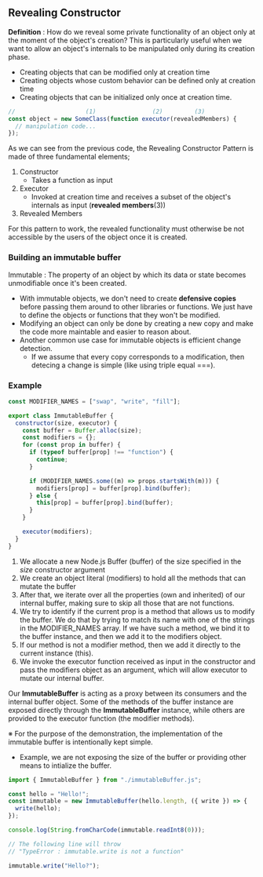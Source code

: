 ## Revealing Constructor

**Definition** : How do we reveal some private functionality of an object only at the moment of the object's creation? This is particularly useful when we want to allow an object's internals to be manipulated only during its creation phase.

- Creating objects that can be modified only at creation time
- Creating objects whose custom behavior can be defined only at creation time
- Creating objects that can be initialized only once at creation time.

```javascript
//                    (1)                (2)         (3)
const object = new SomeClass(function executor(revealedMembers) {
  // manipulation code...
});
```

As we can see from the previous code, the Revealing Constructor Pattern is made of three fundamental elements;

1. Constructor
   - Takes a function as input
2. Executor
   - Invoked at creation time and receives a subset of the object's internals as input (**revealed members**(3))
3. Revealed Members

For this pattern to work, the revealed functionality must otherwise be not accessible by the users of the object once it is created.

### Building an immutable buffer

Immutable : The property of an object by which its data or state becomes unmodifiable once it's been created.

- With immutable objects, we don't need to create **defensive copies** before passing them around to other libraries or functions. We just have to define the objects or functions that they won't be modified.
- Modifying an object can only be done by creating a new copy and make the code more maintable and easier to reason about.
- Another common use case for immutable objects is efficient change detection.
  - If we assume that every copy corresponds to a modification, then detecing a change is simple (like using triple equal ===).

### Example

```javascript
const MODIFIER_NAMES = ["swap", "write", "fill"];

export class ImmutableBuffer {
  constructor(size, executor) {
    const buffer = Buffer.alloc(size);
    const modifiers = {};
    for (const prop in buffer) {
      if (typeof buffer[prop] !== "function") {
        continue;
      }

      if (MODIFIER_NAMES.some((m) => props.startsWith(m))) {
        modifiers[prop] = buffer[prop].bind(buffer);
      } else {
        this[prop] = buffer[prop].bind(buffer);
      }
    }

    executor(modifiers);
  }
}
```

1. We allocate a new Node.js Buffer (buffer) of the size specified in the _size_ constructor argument
2. We create an object literal (modifiers) to hold all the methods that can mutate the buffer
3. After that, we iterate over all the properties (own and inherited) of our internal buffer, making sure to skip all those that are not functions.
4. We try to identify if the current prop is a method that allows us to modify the buffer. We do that by trying to match its name with one of the strings in the MODIFIER_NAMES array. If we have such a method, we bind it to the buffer instance, and then we add it to the modifiers object.
5. If our method is not a modifier method, then we add it directly to the current instance (this).
6. We invoke the executor function received as input in the constructor and pass the modifiers object as an argument, which will allow executor to mutate our internal buffer.

Our **ImmutableBuffer** is acting as a proxy between its consumers and the internal buffer object. Some of the methods of the buffer instance are exposed directly through the **ImmutableBuffer** instance, while others are provided to the executor function (the modifier methods).

※ For the purpose of the demonstration, the implementation of the immutable buffer is intentionally kept simple.

- Example, we are not exposing the size of the buffer or providing other means to intialize the buffer.

```javascript
import { ImmutableBuffer } from "./immutableBuffer.js";

const hello = "Hello!";
const immutable = new ImmutableBuffer(hello.length, ({ write }) => {
  write(hello);
});

console.log(String.fromCharCode(immutable.readInt8(0)));

// The following line will throw
// "TypeError : immutable.write is not a function"

immutable.write("Hello?");
```
